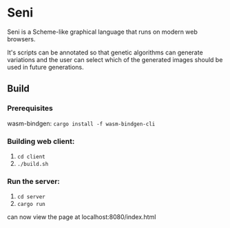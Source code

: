 # Seni

Seni is a Scheme-like graphical language that runs on modern web browsers.

It's scripts can be annotated so that genetic algorithms can generate variations and the user can select which of the generated images should be used in future generations.

## Build


### Prerequisites

wasm-bindgen:
`cargo install -f wasm-bindgen-cli`

### Building web client:

1. `cd client`
2. `./build.sh`

### Run the server:

1. `cd server`
2. `cargo run`

can now view the page at localhost:8080/index.html
